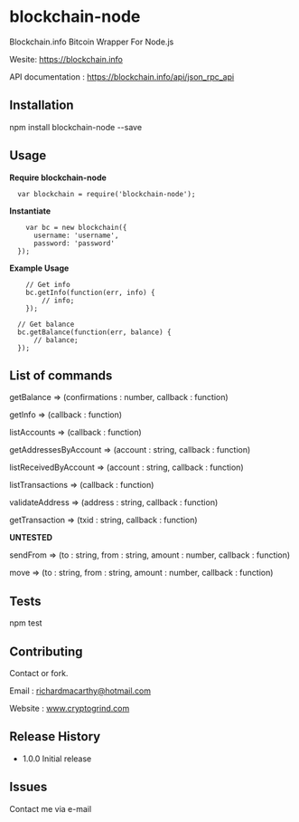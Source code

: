 
# blockchain-node

Blockchain.info Bitcoin Wrapper For Node.js

Wesite: https://blockchain.info

API documentation : https://blockchain.info/api/json_rpc_api

## Installation

  npm install blockchain-node --save

## Usage


**Require blockchain-node**

```
  var blockchain = require('blockchain-node');
```

**Instantiate**

```
	var bc = new blockchain({
      username: 'username',
      password: 'password'
  });
```

**Example Usage**

```
    // Get info
    bc.getInfo(function(err, info) {
        // info;
    });
```

```
  // Get balance
  bc.getBalance(function(err, balance) {
      // balance;
  });
```

## List of commands

getBalance => (confirmations : number, callback : function)

getInfo => (callback : function)

listAccounts => (callback : function)

getAddressesByAccount => (account : string, callback : function)

listReceivedByAccount => (account : string, callback : function)

listTransactions => (callback : function)

validateAddress => (address : string, callback : function)

getTransaction => (txid : string, callback : function)

**UNTESTED**

sendFrom => (to : string, from : string, amount : number, callback : function)

move => (to : string, from : string, amount : number, callback : function)

## Tests

  npm test

## Contributing

Contact or fork.

Email : richardmacarthy@hotmail.com

Website : www.cryptogrind.com

## Release History

* 1.0.0 Initial release

## Issues

Contact me via e-mail